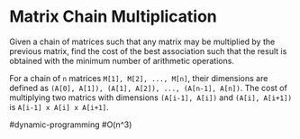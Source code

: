 Matrix Chain Multiplication
===



Given a chain of matrices such that any matrix may be multiplied by the previous matrix, find the cost of the best association such that the result is obtained with the minimum number of arithmetic operations.

For a chain of `n` matrices `M[1], M[2], ..., M[n]`, their dimensions are defined as `(A[0], A[1]), (A[1], A[2]), ..., (A[n-1], A[n])`. The cost of multiplying two matrics with dimensions `(A[i-1], A[i])` and `(A[i], A[i+1])` is `A[i-1] x A[i] x A[i+1]`.



#dynamic-programming 	#O(n^3)